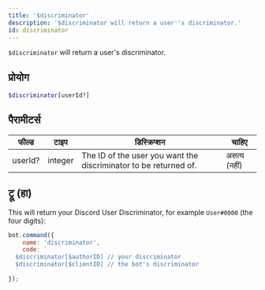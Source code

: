 ```yaml
---
title: '$discriminator'
description: '$discriminator will return a user''s discriminator.'
id: discriminator
---
```


`$discriminator` will return a user's discriminator.

## प्रोयोग

```php
$discriminator[userId?]
```

## पैरामीटर्स

| फील्ड   | टाइप    | डिस्क्रिप्शन                                                     | चाहिए        |
| ------- | ------- | ---------------------------------------------------------------- | ------------ |
| userId? | integer | The ID of the user you want the discriminator to be returned of. | असत्य (नहीं) |

## ट्रू (हा)

This will return your Discord User Discriminator, for example `User#0000` (the four digits):

```javascript
bot.command({
    name: 'discriminator',
    code: `
  $discriminator[$authorID] // your discriminator
  $discriminator[$clientID] // the bot's discriminator
  `
});
```